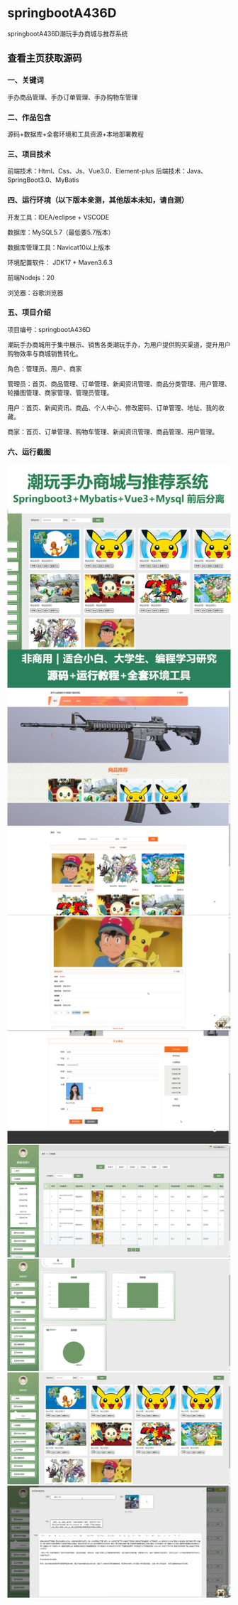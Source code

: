 # springbootA436D
springbootA436D潮玩手办商城与推荐系统
 
## 查看主页获取源码

### 一、关键词
手办商品管理、手办订单管理、手办购物车管理

### 二、作品包含
源码+数据库+全套环境和工具资源+本地部署教程

### 三、项目技术
前端技术：Html、Css、Js、Vue3.0、Element-plus 
后端技术：Java、SpringBoot3.0、MyBatis

### 四、运行环境（以下版本亲测，其他版本未知，请自测）
开发工具：IDEA/eclipse  + VSCODE

数据库：MySQL5.7（最低要5.7版本）

数据库管理工具：Navicat10以上版本

环境配置软件： JDK17 + Maven3.6.3

前端Nodejs：20

浏览器：谷歌浏览器

### 五、项目介绍
项目编号：springbootA436D

潮玩手办商城用于集中展示、销售各类潮玩手办，为用户提供购买渠道，提升用户购物效率与商城销售转化。

角色：管理员、用户、商家

管理员：首页、商品管理、订单管理、新闻资讯管理、商品分类管理、用户管理、轮播图管理、商家管理、管理员管理。

用户：首页、新闻资讯、商品、个人中心、修改密码、订单管理、地址、我的收藏。

商家：首页、订单管理、购物车管理、新闻资讯管理、商品管理、用户管理。

### 六、运行截图
![cover.png](./cover.png)
![1.png](./1.png)
![2.png](./2.png)
![3.png](./3.png)
![4.png](./4.png)
![5.png](./5.png)
![6.png](./6.png)
![7.png](./7.png)
![8.png](./8.png)
